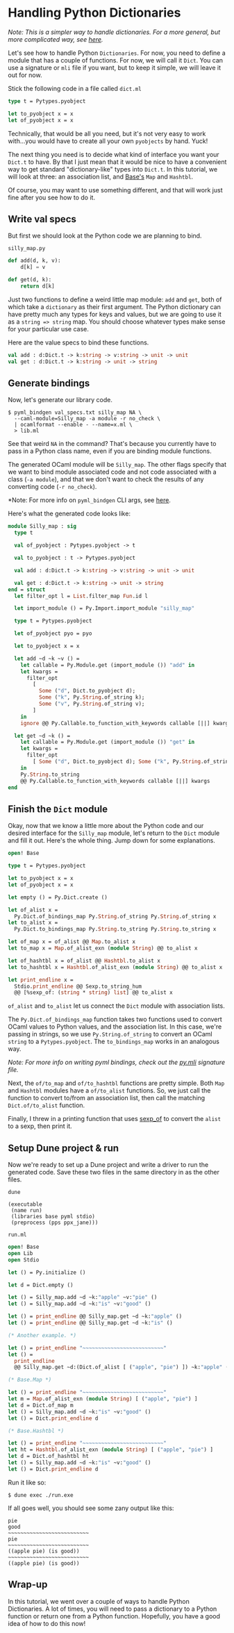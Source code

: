 # Handling Python Dictionaries

*Note: This is a simpler way to handle dictionaries.  For a more general, but more complicated way, see [here](dictionaries-2.md).*

Let's see how to handle Python `Dictionaries`.  For now, you need to define a module that has a couple of functions.  For now, we will call it `Dict`.  You can use a signature or `mli` file if you want, but to keep it simple, we will leave it out for now.

Stick the following code in a file called `dict.ml`

```ocaml
type t = Pytypes.pyobject

let to_pyobject x = x
let of_pyobject x = x
```

Technically, that would be all you need, but it's not very easy to work with...you would have to create all your own `pyobjects` by hand.  Yuck!

The next thing you need is to decide what kind of interface you want your `Dict.t` to have.  By that I just mean that it would be nice to have a convenient way to get standard "dictionary-like" types into `Dict.t`.  In this tutorial, we will look at three: an association list, and [Base's](https://ocaml.janestreet.com/ocaml-core/latest/doc/base/Base/index.html) `Map` and `Hashtbl`.

Of course, you may want to use something different, and that will work just fine after you see how to do it.

## Write val specs

But first we should look at the Python code we are planning to bind.

`silly_map.py`

```python
def add(d, k, v):
    d[k] = v

def get(d, k):
    return d[k]
```

Just two functions to define a weird little map module: `add` and `get`, both of which take a `dictionary` as their first argument.  The Python dictionary can have pretty much any types for keys and values, but we are going to use it as a `string => string` map.  You should choose whatever types make sense for your particular use case.

Here are the value specs to bind these functions.

```ocaml
val add : d:Dict.t -> k:string -> v:string -> unit -> unit
val get : d:Dict.t -> k:string -> unit -> string
```

## Generate bindings

Now, let's generate our library code.

```
$ pyml_bindgen val_specs.txt silly_map NA \
  --caml-module=Silly_map -a module -r no_check \
  | ocamlformat --enable - --name=x.ml \
  > lib.ml
```

See that weird `NA` in the command?  That's because you currently have to pass in a Python class name, even if you are binding module functions.

The generated OCaml module will be `Silly_map`.  The other flags specify that we want to bind module associated code and not code associated with a class (`-a module`), and that we don't want to check the results of any converting code (`-r no_check`).

*Note:  For more info on `pyml_bindgen` CLI args, see [here](http://localhost:8000/getting-started/#running-pyml_bindgen).

Here's what the generated code looks like:

```ocaml
module Silly_map : sig
  type t

  val of_pyobject : Pytypes.pyobject -> t

  val to_pyobject : t -> Pytypes.pyobject

  val add : d:Dict.t -> k:string -> v:string -> unit -> unit

  val get : d:Dict.t -> k:string -> unit -> string
end = struct
  let filter_opt l = List.filter_map Fun.id l

  let import_module () = Py.Import.import_module "silly_map"

  type t = Pytypes.pyobject

  let of_pyobject pyo = pyo

  let to_pyobject x = x

  let add ~d ~k ~v () =
    let callable = Py.Module.get (import_module ()) "add" in
    let kwargs =
      filter_opt
        [
          Some ("d", Dict.to_pyobject d);
          Some ("k", Py.String.of_string k);
          Some ("v", Py.String.of_string v);
        ]
    in
    ignore @@ Py.Callable.to_function_with_keywords callable [||] kwargs

  let get ~d ~k () =
    let callable = Py.Module.get (import_module ()) "get" in
    let kwargs =
      filter_opt
        [ Some ("d", Dict.to_pyobject d); Some ("k", Py.String.of_string k) ]
    in
    Py.String.to_string
    @@ Py.Callable.to_function_with_keywords callable [||] kwargs
end
```
## Finish the `Dict` module

Okay, now that we know a little more about the Python code and our desired interface for the `Silly_map` module, let's return to the `Dict` module and fill it out.  Here's the whole thing.  Jump down for some explanations.

```ocaml
open! Base

type t = Pytypes.pyobject

let to_pyobject x = x
let of_pyobject x = x

let empty () = Py.Dict.create ()

let of_alist x =
  Py.Dict.of_bindings_map Py.String.of_string Py.String.of_string x
let to_alist x =
  Py.Dict.to_bindings_map Py.String.to_string Py.String.to_string x

let of_map x = of_alist @@ Map.to_alist x
let to_map x = Map.of_alist_exn (module String) @@ to_alist x

let of_hashtbl x = of_alist @@ Hashtbl.to_alist x
let to_hashtbl x = Hashtbl.of_alist_exn (module String) @@ to_alist x

let print_endline x =
  Stdio.print_endline @@ Sexp.to_string_hum
  @@ [%sexp_of: (string * string) list] @@ to_alist x
```

`of_alist` and `to_alist` let us connect the `Dict` module with association lists.

The `Py.Dict.of_bindings_map` function takes two functions used to convert OCaml values to Python values, and the association list.  In this case, we're passing in strings, so we use `Py.String.of_string` to convert an OCaml `string` to a `Pytypes.pyobject`.  The `to_bindings_map` works in an analogous way.

*Note: For more info on writing pyml bindings, check out the [py.mli](https://github.com/thierry-martinez/pyml/blob/master/py.mli) signature file.*

Next, the `of/to_map` and `of/to_hashtbl` functions are pretty simple.  Both `Map` and `Hashtbl` modules have a `of/to_alist` functions.  So, we just call the function to convert to/from an association list, then call the matching `Dict.of/to_alist` function.

Finally, I threw in a printing function that uses [sexp_of](https://github.com/janestreet/ppx_sexp_conv) to convert the `alist` to a sexp, then print it.

## Setup Dune project & run

Now we're ready to set up a Dune project and write a driver to run the generated code.  Save these two files in the same directory in as the other files.

`dune`

```
(executable
 (name run)
 (libraries base pyml stdio)
 (preprocess (pps ppx_jane)))
```

`run.ml`

```ocaml
open! Base
open Lib
open Stdio

let () = Py.initialize ()

let d = Dict.empty ()

let () = Silly_map.add ~d ~k:"apple" ~v:"pie" ()
let () = Silly_map.add ~d ~k:"is" ~v:"good" ()

let () = print_endline @@ Silly_map.get ~d ~k:"apple" ()
let () = print_endline @@ Silly_map.get ~d ~k:"is" ()

(* Another example. *)

let () = print_endline "~~~~~~~~~~~~~~~~~~~~~~~~~~"
let () =
  print_endline
  @@ Silly_map.get ~d:(Dict.of_alist [ ("apple", "pie") ]) ~k:"apple" ()

(* Base.Map *)

let () = print_endline "~~~~~~~~~~~~~~~~~~~~~~~~~~"
let m = Map.of_alist_exn (module String) [ ("apple", "pie") ]
let d = Dict.of_map m
let () = Silly_map.add ~d ~k:"is" ~v:"good" ()
let () = Dict.print_endline d

(* Base.Hashtbl *)

let () = print_endline "~~~~~~~~~~~~~~~~~~~~~~~~~~"
let ht = Hashtbl.of_alist_exn (module String) [ ("apple", "pie") ]
let d = Dict.of_hashtbl ht
let () = Silly_map.add ~d ~k:"is" ~v:"good" ()
let () = Dict.print_endline d
```

Run it like so:

```
$ dune exec ./run.exe
```

If all goes well, you should see some zany output like this:

```
pie
good
~~~~~~~~~~~~~~~~~~~~~~~~~~
pie
~~~~~~~~~~~~~~~~~~~~~~~~~~
((apple pie) (is good))
~~~~~~~~~~~~~~~~~~~~~~~~~~
((apple pie) (is good))
```

## Wrap-up

In this tutorial, we went over a couple of ways to handle Python Dictionaries.  A lot of times, you will need to pass a dictionary to a Python function or return one from a Python function.  Hopefully, you have a good idea of how to do this now!
